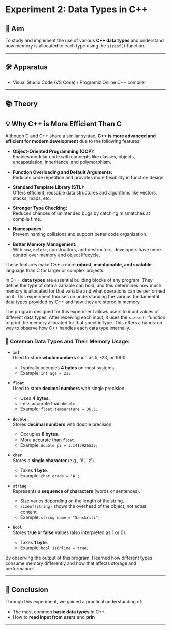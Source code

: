 # Experiment 2: Data Types in C++

## 🧪 Aim
To study and implement the use of various **C++ data types** and understand how memory is allocated to each type using the `sizeof()` function.

---

## 🛠️ Apparatus
- Visual Studio Code (VS Code) / Programiz Online C++ compiler

---

## 📚 Theory

## 💡 Why C++ is More Efficient Than C

Although C and C++ share a similar syntax, **C++ is more advanced and efficient for modern development** due to the following features:

- **Object-Oriented Programming (OOP):**  
  Enables modular code with concepts like classes, objects, encapsulation, inheritance, and polymorphism.

- **Function Overloading and Default Arguments:**  
  Reduces code repetition and provides more flexibility in function design.

- **Standard Template Library (STL):**  
  Offers efficient, reusable data structures and algorithms like vectors, stacks, maps, etc.

- **Stronger Type Checking:**  
  Reduces chances of unintended bugs by catching mismatches at compile time.

- **Namespaces:**  
  Prevent naming collisions and support better code organization.

- **Better Memory Management:**  
  With `new`, `delete`, constructors, and destructors, developers have more control over memory and object lifecycle.

These features make C++ a more **robust, maintainable, and scalable** language than C for larger or complex projects.


In C++, **data types** are essential building blocks of any program. They define the type of data a variable can hold, and this determines how much memory is allocated for that variable and what operations can be performed on it. This experiment focuses on understanding the various fundamental data types provided by C++ and how they are stored in memory.

The program designed for this experiment allows users to input values of different data types. After receiving each input, it uses the `sizeof()` function to print the memory allocated for that specific type. This offers a hands-on way to observe how C++ handles each data type internally.

### 🔢 Common Data Types and Their Memory Usage:

- **`int`**  
  Used to store **whole numbers** such as 5, -23, or 1000.  
  - Typically occupies **4 bytes** on most systems.
  - Example: `int age = 21;`

- **`float`**  
  Used to store **decimal numbers** with single precision.  
  - Uses **4 bytes**.
  - Less accurate than `double`.
  - Example: `float temperature = 36.5;`

- **`double`**  
  Stores **decimal numbers** with double precision.  
  - Occupies **8 bytes**.
  - More accurate than `float`.
  - Example: `double pi = 3.1415926535;`

- **`char`**  
  Stores a **single character** (e.g., 'A', 'z').  
  - Takes **1 byte**.
  - Example: `char grade = 'A';`

- **`string`**  
  Represents a **sequence of characters** (words or sentences).  
  - Size varies depending on the length of the string.
  - `sizeof(string)` shows the overhead of the object, not actual content.
  - Example: `string name = "Sanskriti";`

- **`bool`**  
  Stores **true or false** values (also interpreted as 1 or 0).  
  - Takes **1 byte**.
  - Example: `bool isOnline = true;`

By observing the output of this program, I learned how different types consume memory differently and how that affects storage and performance.

---

## 🧾 Conclusion

Through this experiment, we gained a practical understanding of:

- The most common **basic data types** in C++.
- How to **read input from users** and **prin**

---
